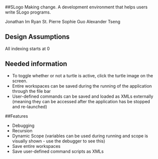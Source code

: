  ##SLogo
Making change.
A development environment that helps users write SLogo programs.

Jonathan Im
Ryan St. Pierre
Sophie Guo
Alexander Tseng

## Design Assumptions

All indexing starts at 0

## Needed information

* To toggle whether or not a turtle is active, click the turtle image on the screen.
* Entire workspaces can be saved during the running of the application through the file bar
* User-defined commands can be saved and loaded as XMLs externally (meaning they can be accessed after the application has be stopped and re-launched)

##Features 

* Debugging 
* Recursion
* Dynamic Scope (variables can be used during running and scope is visually shown - use the debugger to see this) 
* Save entire workspaces
* Save user-defined command scripts as XMLs